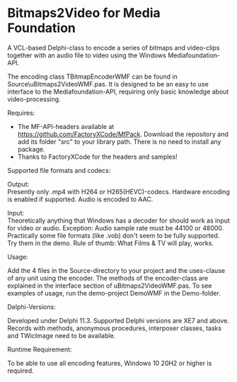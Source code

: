 # Bitmaps2Video for Media Foundation

 A VCL-based Delphi-class to encode a series of bitmaps and video-clips together with an audio file to video using the Windows Mediafoundation-API.

The encoding class TBitmapEncoderWMF can be found in Source\uBitmaps2VideoWMF.pas. 
It is designed to be an easy to use interface to the Mediafoundation-API, requiring only basic knowledge about video-processing.

Requires:

* The MF-API-headers available at https://github.com/FactoryXCode/MfPack. 
Download the repository and add its folder "src" to your library path. There is no need to install any package.
* Thanks to FactoryXCode for the headers and samples! 

Supported file formats and codecs:

Output:  
Presently only .mp4 with H264 or H265(HEVC)-codecs. Hardware encoding is enabled if supported. Audio is encoded to AAC.

Input:  
Theoretically anything that Windows has a decoder for should work as input for video or audio. Exception: Audio sample
rate must be 44100 or 48000. Practically some file formats (like .vob) don't seem to be fully supported. Try them
in the demo. Rule of thumb: What Films & TV will play, works.

Usage:

Add the 4 files in the Source-directory to your project and the uses-clause of any unit using the encoder.
The methods of the encoder-class are explained in the interface section of uBitmaps2VideoWMF.pas.
To see examples of usage, run the demo-project DemoWMF in the Demo-folder.

Delphi-Versions:

Developed under Delphi 11.3. Supported Delphi versions are XE7 and above. 
Records with methods, anonymous procedures, interposer classes, tasks and TWicImage need to be available.

Runtime Requirement:

To be able to use all encoding features, Windows 10 20H2 or higher is required. 
